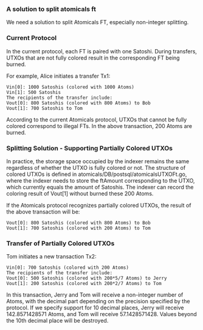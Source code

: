 ### A solution to split atomicals ft

We need a solution to split Atomicals FT, especially non-integer splitting.

### Current Protocol
In the current protocol, each FT is paired with one Satoshi. During transfers, UTXOs that are not fully colored result in the corresponding FT being burned.

For example, Alice initiates a transfer Tx1:
``` 
Vin[0]: 1000 Satoshis (colored with 1000 Atoms)
Vin[1]: 500 Satoshis
The recipients of the transfer include:
Vout[0]: 800 Satoshis (colored with 800 Atoms) to Bob
Vout[1]: 700 Satoshis to Tom
``` 
According to the current Atomicals protocol, UTXOs that cannot be fully colored correspond to illegal FTs. In the above transaction, 200 Atoms are burned.

### Splitting Solution - Supporting Partially Colored UTXOs
In practice, the storage space occupied by the indexer remains the same regardless of whether the UTXO is fully colored or not. The structure of colored UTXOs is defined in atomicals/DB/postsql/atomicalsUTXOFt.go, where the indexer needs to store the ftAmount corresponding to the UTXO, which currently equals the amount of Satoshis. The indexer can record the coloring result of Vout[1] without burned these 200 Atoms.

If the Atomicals protocol recognizes partially colored UTXOs, the result of the above transaction will be:
``` 
Vout[0]: 800 Satoshis (colored with 800 Atoms) to Bob
Vout[1]: 700 Satoshis (colored with 200 Atoms) to Tom
``` 

### Transfer of Partially Colored UTXOs
Tom initiates a new transaction Tx2:
```
Vin[0]: 700 Satoshis (colored with 200 Atoms)
The recipients of the transfer include:
Vout[0]: 500 Satoshis (colored with 200*5/7 Atoms) to Jerry
Vout[1]: 200 Satoshis (colored with 200*2/7 Atoms) to Tom
```
In this transaction, Jerry and Tom will receive a non-integer number of Atoms, with the decimal part depending on the precision specified by the protocol. If we specify support for 10 decimal places, Jerry will receive 142.8571428571 Atoms, and Tom will receive 57.1428571428. Values beyond the 10th decimal place will be destroyed.

